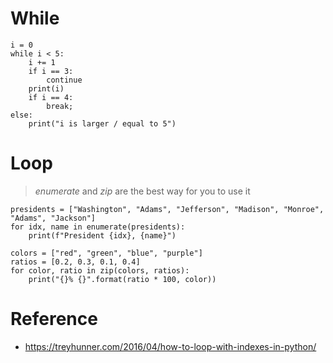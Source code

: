 # While
```
i = 0
while i < 5:
    i += 1
    if i == 3:
        continue
    print(i)
    if i == 4:
        break;
else:
    print("i is larger / equal to 5")
```

# Loop
> *enumerate* and *zip* are the best way for you to use it

```
presidents = ["Washington", "Adams", "Jefferson", "Madison", "Monroe", "Adams", "Jackson"]
for idx, name in enumerate(presidents):
    print(f"President {idx}, {name}")
```

```
colors = ["red", "green", "blue", "purple"]
ratios = [0.2, 0.3, 0.1, 0.4]
for color, ratio in zip(colors, ratios):
    print("{}% {}".format(ratio * 100, color))
```

# Reference
- https://treyhunner.com/2016/04/how-to-loop-with-indexes-in-python/
